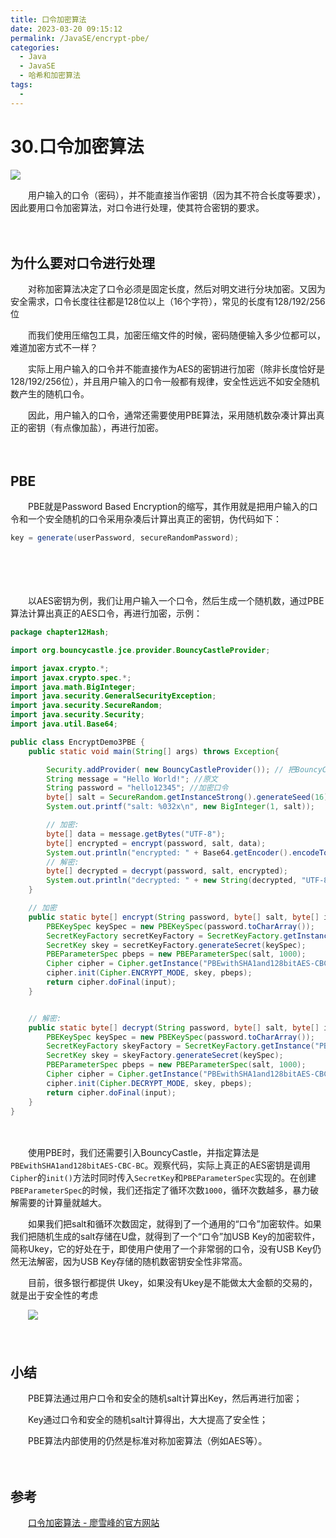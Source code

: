```yaml
---
title: 口令加密算法
date: 2023-03-20 09:15:12
permalink: /JavaSE/encrypt-pbe/
categories:
  - Java
  - JavaSE
  - 哈希和加密算法
tags:
  - 
---
```



# 30.口令加密算法

![](https://image.peterjxl.com/blog/207.jpg)


　　用户输入的口令（密码），并不能直接当作密钥（因为其不符合长度等要求），因此要用口令加密算法，对口令进行处理，使其符合密钥的要求。
<!-- more -->
　　‍

## 为什么要对口令进行处理

　　对称加密算法决定了口令必须是固定长度，然后对明文进行分块加密。又因为安全需求，口令长度往往都是128位以上（16个字符），常见的长度有128/192/256位

　　而我们使用压缩包工具，加密压缩文件的时候，密码随便输入多少位都可以，难道加密方式不一样？

　　实际上用户输入的口令并不能直接作为AES的密钥进行加密（除非长度恰好是128/192/256位），并且用户输入的口令一般都有规律，安全性远远不如安全随机数产生的随机口令。

　　因此，用户输入的口令，通常还需要使用PBE算法，采用随机数杂凑计算出真正的密钥（有点像加盐），再进行加密。

　　‍

## PBE

　　PBE就是Password Based Encryption的缩写，其作用就是把用户输入的口令和一个安全随机的口令采用杂凑后计算出真正的密钥，伪代码如下：

```java
key = generate(userPassword, secureRandomPassword);
```

　　‍

　　‍

　　以AES密钥为例，我们让用户输入一个口令，然后生成一个随机数，通过PBE算法计算出真正的AES口令，再进行加密，示例：

```java
package chapter12Hash;

import org.bouncycastle.jce.provider.BouncyCastleProvider;

import javax.crypto.*;
import javax.crypto.spec.*;
import java.math.BigInteger;
import java.security.GeneralSecurityException;
import java.security.SecureRandom;
import java.security.Security;
import java.util.Base64;

public class EncryptDemo3PBE {
    public static void main(String[] args) throws Exception{

        Security.addProvider( new BouncyCastleProvider()); // 把BouncyCastle作为Provider添加到java.security:
        String message = "Hello World!"; //原文
        String password = "hello12345"; //加密口令
        byte[] salt = SecureRandom.getInstanceStrong().generateSeed(16);
        System.out.printf("salt: %032x\n", new BigInteger(1, salt));

        // 加密:
        byte[] data = message.getBytes("UTF-8");
        byte[] encrypted = encrypt(password, salt, data);
        System.out.println("encrypted: " + Base64.getEncoder().encodeToString(encrypted));
        // 解密:
        byte[] decrypted = decrypt(password, salt, encrypted);
        System.out.println("decrypted: " + new String(decrypted, "UTF-8"));
    }

    // 加密
    public static byte[] encrypt(String password, byte[] salt, byte[] input) throws GeneralSecurityException {
        PBEKeySpec keySpec = new PBEKeySpec(password.toCharArray());
        SecretKeyFactory secretKeyFactory = SecretKeyFactory.getInstance("PBEwithSHA1and128bitAES-CBC-BC");
        SecretKey skey = secretKeyFactory.generateSecret(keySpec);
        PBEParameterSpec pbeps = new PBEParameterSpec(salt, 1000);
        Cipher cipher = Cipher.getInstance("PBEwithSHA1and128bitAES-CBC-BC");
        cipher.init(Cipher.ENCRYPT_MODE, skey, pbeps);
        return cipher.doFinal(input);
    }


    // 解密:
    public static byte[] decrypt(String password, byte[] salt, byte[] input) throws GeneralSecurityException {
        PBEKeySpec keySpec = new PBEKeySpec(password.toCharArray());
        SecretKeyFactory skeyFactory = SecretKeyFactory.getInstance("PBEwithSHA1and128bitAES-CBC-BC");
        SecretKey skey = skeyFactory.generateSecret(keySpec);
        PBEParameterSpec pbeps = new PBEParameterSpec(salt, 1000);
        Cipher cipher = Cipher.getInstance("PBEwithSHA1and128bitAES-CBC-BC");
        cipher.init(Cipher.DECRYPT_MODE, skey, pbeps);
        return cipher.doFinal(input);
    }
}

```

　　‍

　　使用PBE时，我们还需要引入BouncyCastle，并指定算法是`PBEwithSHA1and128bitAES-CBC-BC`。观察代码，实际上真正的AES密钥是调用`Cipher`的`init()`方法时同时传入`SecretKey`和`PBEParameterSpec`实现的。在创建`PBEParameterSpec`的时候，我们还指定了循环次数`1000`，循环次数越多，暴力破解需要的计算量就越大。

　　如果我们把salt和循环次数固定，就得到了一个通用的“口令”加密软件。如果我们把随机生成的salt存储在U盘，就得到了一个“口令”加USB Key的加密软件，简称Ukey，它的好处在于，即使用户使用了一个非常弱的口令，没有USB Key仍然无法解密，因为USB Key存储的随机数密钥安全性非常高。

　　目前，很多银行都提供 Ukey，如果没有Ukey是不能做太大金额的交易的，就是出于安全性的考虑

　　![](https://image.peterjxl.com/blog/image-20230317075727-htmhwng.png)

　　‍

## 小结

　　PBE算法通过用户口令和安全的随机salt计算出Key，然后再进行加密；

　　Key通过口令和安全的随机salt计算得出，大大提高了安全性；

　　PBE算法内部使用的仍然是标准对称加密算法（例如AES等）。

　　‍

## 参考

　　[口令加密算法 - 廖雪峰的官方网站](https://www.liaoxuefeng.com/wiki/1252599548343744/1304227859136546)
